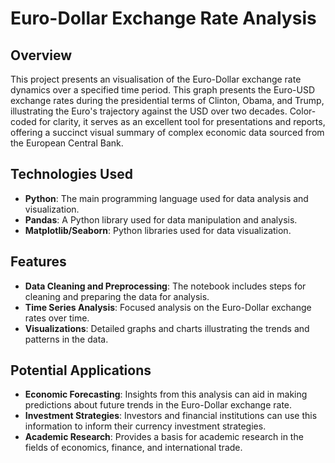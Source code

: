 # Euro-Dollar Exchange Rate Analysis

## Overview
This project presents an visualisation of the Euro-Dollar exchange rate dynamics over a specified time period.
This graph presents the Euro-USD exchange rates during the presidential terms of Clinton, Obama, and Trump, illustrating the Euro's trajectory against the USD over two decades. Color-coded for clarity, it serves as an excellent tool for presentations and reports, offering a succinct visual summary of complex economic data sourced from the European Central Bank.

## Technologies Used
- **Python**: The main programming language used for data analysis and visualization.
- **Pandas**: A Python library used for data manipulation and analysis.
- **Matplotlib/Seaborn**: Python libraries used for data visualization.

## Features
- **Data Cleaning and Preprocessing**: The notebook includes steps for cleaning and preparing the data for analysis.
- **Time Series Analysis**: Focused analysis on the Euro-Dollar exchange rates over time.
- **Visualizations**: Detailed graphs and charts illustrating the trends and patterns in the data.

## Potential Applications
- **Economic Forecasting**: Insights from this analysis can aid in making predictions about future trends in the Euro-Dollar exchange rate.
- **Investment Strategies**: Investors and financial institutions can use this information to inform their currency investment strategies.
- **Academic Research**: Provides a basis for academic research in the fields of economics, finance, and international trade.
